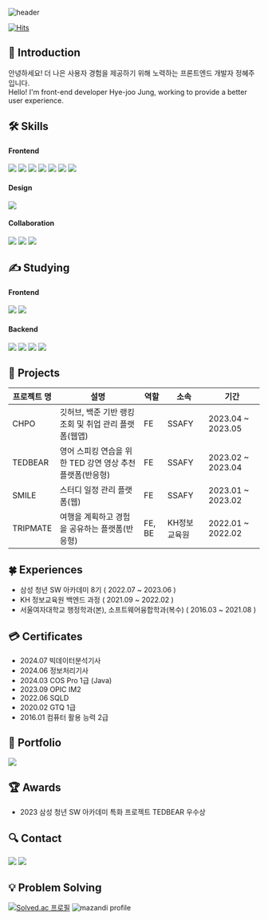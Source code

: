 ![header](https://capsule-render.vercel.app/api?type=waving&color=gradient&customColorList=5,6,7,8,30&height=280&section=header&text=Welcome%20to%20Hyejoo's%20Github!&fontSize=40)

[![Hits](https://hits.seeyoufarm.com/api/count/incr/badge.svg?url=https%3A%2F%2Fgithub.com%2Fhyejoojung719%2Fhit-counter&count_bg=%238E63FF&title_bg=%236E6E6E&icon=&icon_color=%23E7E7E7&title=hits&edge_flat=false)](https://hits.seeyoufarm.com)

## 👋 Introduction 
안녕하세요! 더 나은 사용자 경험을 제공하기 위해 노력하는 프론트엔드 개발자 정혜주 입니다.   
Hello! I'm front-end developer Hye-joo Jung, working to provide a better user experience.

## 🛠 Skills
#### Frontend
<img src="https://img.shields.io/badge/html5-E34F26?style=flat&logo=html5&logoColor=white"/></a>
<img src="https://img.shields.io/badge/css3-1572B6?style=flat&logo=css3&logoColor=white"/></a>
<img src="https://img.shields.io/badge/javascript-F7DF1E?style=flat&logo=javascript&logoColor=white"/></a>
<img src="https://img.shields.io/badge/typescript-3178C6?style=flat&logo=typescript&logoColor=white"/></a>
<img src="https://img.shields.io/badge/react-61DAFB?style=flat&logo=react&logoColor=white"/></a>
<img src="https://img.shields.io/badge/next.js-000000?style=flat&logo=next.js&logoColor=white"/></a>
<img src="https://img.shields.io/badge/redux-764ABC?style=flat&logo=redux&logoColor=white"/></a>
#### Design
<img src="https://img.shields.io/badge/figma-F24E1E?style=flat&logo=figma&logoColor=white"/></a>
#### Collaboration
<img src="https://img.shields.io/badge/notion-000000?style=flat&logo=notion&logoColor=white"/></a>
<img src="https://img.shields.io/badge/github-181717?style=flat&logo=github&logoColor=white"/></a>
<img src="https://img.shields.io/badge/jira-0052CC?style=flat&logo=jira&logoColor=white"/></a>

## ✍ Studying
#### Frontend
<img src="https://img.shields.io/badge/jquery-0769AD?style=flat&logo=jquery&logoColor=white"/></a>
<img src="https://img.shields.io/badge/vue.js-4FC08D?style=flat&logo=vue.js&logoColor=white"/></a>
#### Backend
<img src="https://img.shields.io/badge/java-007396?style=flat&logo=java&logoColor=white"></a>
<img src="https://img.shields.io/badge/spring-6DB33F?style=flat&logo=spring&logoColor=white"/></a>
<img src="https://img.shields.io/badge/mysql-4479A1?style=flat&logo=mysql&logoColor=white"/></a>
<img src="https://img.shields.io/badge/oracle-F80000?style=flat&logo=oracle&logoColor=white"/></a>

## 👥 Projects
|프로젝트 명|설명|역할|소속|기간|
|------|---|---|---|---|
|CHPO|깃허브, 백준 기반 랭킹 조회 및 취업 관리 플랫폼(웹앱)|FE|SSAFY|2023.04 ~ 2023.05|
|TEDBEAR|영어 스피킹 연습을 위한 TED 강연 영상 추천 플랫폼(반응형)|FE|SSAFY|2023.02 ~ 2023.04|
|SMILE|스터디 일정 관리 플랫폼(웹)|FE|SSAFY|2023.01 ~ 2023.02|
|TRIPMATE|여행을 계획하고 경험을 공유하는 플랫폼(반응형)|FE, BE|KH정보교육원|2022.01 ~ 2022.02|

## 🍀 Experiences
* 삼성 청년 SW 아카데미 8기 ( 2022.07 ~ 2023.06 )   
* KH 정보교육원 백엔드 과정 ( 2021.09 ~ 2022.02 )   
* 서울여자대학교 행정학과(본), 소프트웨어융합학과(복수) ( 2016.03 ~ 2021.08 )

## 💳 Certificates
* 2024.07 빅데이터분석기사
* 2024.06 정보처리기사
* 2024.03 COS Pro 1급 (Java)
* 2023.09 OPIC IM2
* 2022.06 SQLD 
* 2020.02 GTQ 1급
* 2016.01 컴퓨터 활용 능력 2급

## :open_file_folder: Portfolio
<a href="https://www.notion.so/f17be6e2a2c04ed8ac870cd27a525b2f?pvs=4">
    <img src="https://img.shields.io/badge/notion-000000?style=flat&logo=notion&logoColor=white"/></a>
</a>

## 🏆 Awards
* 2023 삼성 청년 SW 아카데미 특화 프로젝트 TEDBEAR 우수상

## 🔍 Contact
<a href="https://doitforus.tistory.com/">
    <img src="https://img.shields.io/badge/tistory-000000?style=flat&logo=tistory&logoColor=white"/></a>
</a>
<a href="mailto:fixup719@gmail.com">
    <img src="https://img.shields.io/badge/gmail-EA4335?style=flat&logo=gmail&logoColor=white"/></a>
</a>

## 💡 Problem Solving 
[![Solved.ac
프로필](http://mazassumnida.wtf/api/v2/generate_badge?boj=fixup719)](https://solved.ac/fixup719)
![mazandi profile](http://mazandi.herokuapp.com/api?handle=fixup719&theme=dark)

